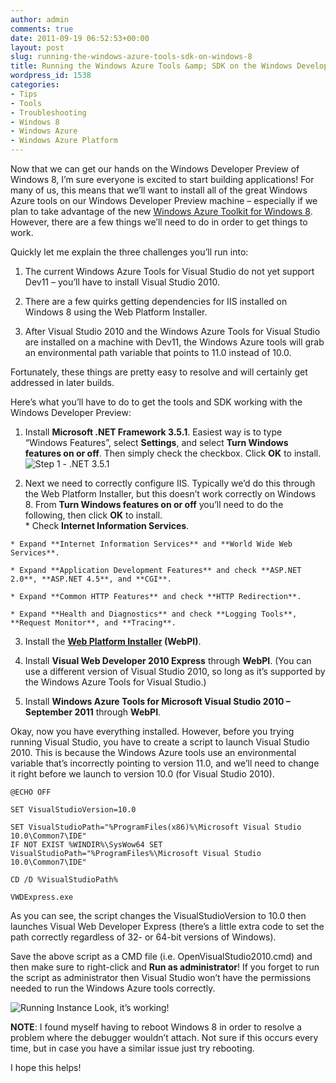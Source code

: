 ```yaml
---
author: admin
comments: true
date: 2011-09-19 06:52:53+00:00
layout: post
slug: running-the-windows-azure-tools-sdk-on-windows-8
title: Running the Windows Azure Tools &amp; SDK on the Windows Developer Preview
wordpress_id: 1538
categories:
- Tips
- Tools
- Troubleshooting
- Windows 8
- Windows Azure
- Windows Azure Platform
---
```


Now that we can get our hands on the Windows Developer Preview of Windows 8, I’m sure everyone is excited to start building applications! For many of us, this means that we’ll want to install all of the great Windows Azure tools on our Windows Developer Preview machine – especially if we plan to take advantage of the new [Windows Azure Toolkit for Windows 8](http://watwindows8.codeplex.com/). However, there are a few things we’ll need to do in order to get things to work.

 

Quickly let me explain the three challenges you’ll run into:

 

  
  1. The current Windows Azure Tools for Visual Studio do not yet support Dev11 – you’ll have to install Visual Studio 2010. 
   
  2. There are a few quirks getting dependencies for IIS installed on Windows 8 using the Web Platform Installer. 
   
  3. After Visual Studio 2010 and the Windows Azure Tools for Visual Studio are installed on a machine with Dev11, the Windows Azure tools will grab an environmental path variable that points to 11.0 instead of 10.0. 
 

Fortunately, these things are pretty easy to resolve and will certainly get addressed in later builds.

 

Here’s what you’ll have to do to get the tools and SDK working with the Windows Developer Preview:

 

  
  1. Install **Microsoft .NET Framework 3.5.1**. Easiest way is to type “Windows Features”, select **Settings**, and select **Turn Windows features on or off**. Then simply check the checkbox. Click **OK** to install.         
![Step 1 - .NET 3.5.1](https://wadewegner.blob.core.windows.net/wordpress/2011/09/Step-1-.NET-3.5.1.png)
   
  2. Next we need to correctly configure IIS. Typically we’d do this through the Web Platform Installer, but this doesn’t work correctly on Windows 8. From **Turn Windows features on or off** you’ll need to do the following, then click **OK** to install.              
    * Check **Internet Information Services**. 
       
    * Expand **Internet Information Services** and **World Wide Web Services**. 
       
    * Expand **Application Development Features** and check **ASP.NET 2.0**, **ASP.NET 4.5**, and **CGI**. 
       
    * Expand **Common HTTP Features** and check **HTTP Redirection**. 
       
    * Expand **Health and Diagnostics** and check **Logging Tools**, **Request Monitor**, and **Tracing**. 
       
   
  3. Install the **[Web Platform Installer](http://www.microsoft.com/web/downloads/platform.aspx) (WebPI)**. 
   
  4. Install **Visual Web Developer 2010 Express** through **WebPI**. (You can use a different version of Visual Studio 2010, so long as it’s supported by the Windows Azure Tools for Visual Studio.) 
   
  5. Install **Windows Azure Tools for Microsoft Visual Studio 2010 – September 2011** through **WebPI**. 
 

Okay, now you have everything installed. However, before you trying running Visual Studio, you have to create a script to launch Visual Studio 2010. This is because the Windows Azure tools use an environmental variable that’s incorrectly pointing to version 11.0, and we’ll need to change it right before we launch to version 10.0 (for Visual Studio 2010).

 
    
    @ECHO OFF
    
    SET VisualStudioVersion=10.0
    
    SET VisualStudioPath="%ProgramFiles(x86)%\Microsoft Visual Studio 10.0\Common7\IDE"
    IF NOT EXIST %WINDIR%\SysWow64 SET VisualStudioPath="%ProgramFiles%\Microsoft Visual Studio 10.0\Common7\IDE"
    
    CD /D %VisualStudioPath%
    
    VWDExpress.exe





As you can see, the script changes the VisualStudioVersion to 10.0 then launches Visual Web Developer Express (there’s a little extra code to set the path correctly regardless of 32- or 64-bit versions of Windows).





Save the above script as a CMD file (i.e. OpenVisualStudio2010.cmd) and then make sure to right-click and **Run as administrator**! If you forget to run the script as administrator then Visual Studio won’t have the permissions needed to run the Windows Azure tools correctly.


![Running Instance](https://wadewegner.blob.core.windows.net/wordpress/2011/09/Running-Instance_thumb.png)
Look, it’s working!


**NOTE**: I found myself having to reboot Windows 8 in order to resolve a problem where the debugger wouldn’t attach. Not sure if this occurs every time, but in case you have a similar issue just try rebooting.





I hope this helps!
